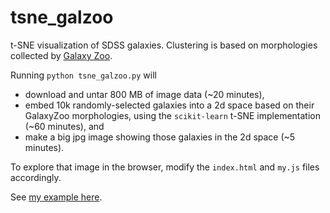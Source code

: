 # tsne_galzoo
t-SNE visualization of SDSS galaxies.  Clustering is based on morphologies collected by [Galaxy Zoo](http://www.kaggle.com/c/galaxy-zoo-the-galaxy-challenge).

Running 
`python tsne_galzoo.py`
will 
- download and untar 800 MB of image data (~20 minutes), 
- embed 10k randomly-selected galaxies into a 2d space based on their GalaxyZoo morphologies, using the `scikit-learn` t-SNE implementation (~60 minutes), and
- make a big jpg image showing those galaxies in the 2d space (~5 minutes).

To explore that image in the browser, modify the `index.html` and `my.js` files accordingly.

See [my example here](http://stanford.edu/~rkeisler/tsne_galzoo/).
